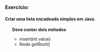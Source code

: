 ### Exercício: 
#### Criar uma lista encadeada simples em Java.

<ul>
  <strong>Deve conter dois métodos</strong>
    <ul>
      <li>insert(int value)</li>
      <li>Node getRoot()</li>
    </ul>
</ul>
